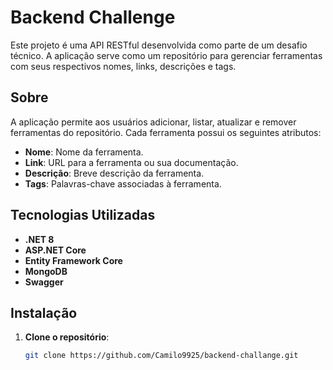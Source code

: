# Backend Challenge

Este projeto é uma API RESTful desenvolvida como parte de um desafio técnico. A aplicação serve como um repositório para gerenciar ferramentas com seus respectivos nomes, links, descrições e tags.


## Sobre

A aplicação permite aos usuários adicionar, listar, atualizar e remover ferramentas do repositório. Cada ferramenta possui os seguintes atributos:

- **Nome**: Nome da ferramenta.
- **Link**: URL para a ferramenta ou sua documentação.
- **Descrição**: Breve descrição da ferramenta.
- **Tags**: Palavras-chave associadas à ferramenta.

## Tecnologias Utilizadas

- **.NET 8**
- **ASP.NET Core**
- **Entity Framework Core**
- **MongoDB**
- **Swagger**

## Instalação

1. **Clone o repositório**:

   ```bash
   git clone https://github.com/Camilo9925/backend-challange.git
